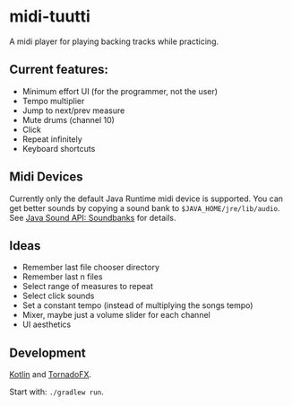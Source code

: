 # midi-tuutti

A midi player for playing backing tracks while practicing.

## Current features:
* Minimum effort UI (for the programmer, not the user)
* Tempo multiplier
* Jump to next/prev measure
* Mute drums (channel 10)
* Click
* Repeat infinitely
* Keyboard shortcuts

## Midi Devices
Currently only the default Java Runtime midi device is supported. You can get
better sounds by copying a sound bank to `$JAVA_HOME/jre/lib/audio`. See
[Java Sound API: Soundbanks](https://www.oracle.com/technetwork/java/soundbanks-135798.html) for details.

## Ideas
* Remember last file chooser directory
* Remember last n files
* Select range of measures to repeat
* Select click sounds
* Set a constant tempo (instead of multiplying the songs tempo)
* Mixer, maybe just a volume slider for each channel
* UI aesthetics

## Development
[Kotlin](https://kotlinlang.org/) and [TornadoFX](https://github.com/edvin/tornadofx).

Start with: `./gradlew run`.